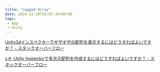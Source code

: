 ```yaml
---
title: "Jagged Array"
date: 2024-12-20T14:03:39+09:00
tags: 
 - App
 - Unity
---
```


[Unity3dインスペクターでギザギザの配列を表示するにはどうすればよいですか？ - スタックオーバーフロー](https://stackoverflow.com/questions/54483241/how-to-show-a-jagged-array-in-unity3d-inspector)

[c＃-Unity Inspectorで多次元配列を作成するにはどうすればよいですか？ - スタックオーバーフロー](https://stackoverflow.com/questions/49353971/how-to-create-multidimensional-array-in-unity-inspector/49482716#49482716)